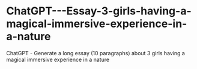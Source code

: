 # ChatGPT---Essay-3-girls-having-a-magical-immersive-experience-in-a-nature
ChatGPT - Generate a long essay (10 paragraphs) about 3 girls having a magical immersive experience in a nature
